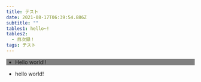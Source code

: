 ```yaml
---
title: テスト
date: 2021-08-17T06:39:54.886Z
subtitle: ""
tables1: hello~!
tables2:
  - 目次録！
tags: テスト
---
```

<ul style='background-color: gray;'>
<li> Hello world!!</li>
</ul>

* hello world!